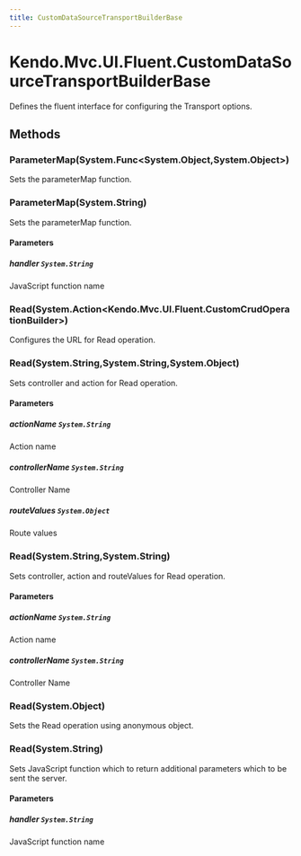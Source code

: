 ```yaml
---
title: CustomDataSourceTransportBuilderBase
---
```


# Kendo.Mvc.UI.Fluent.CustomDataSourceTransportBuilderBase
Defines the fluent interface for configuring the Transport options.




## Methods


### ParameterMap(System.Func\<System.Object,System.Object\>)
Sets the parameterMap function.





### ParameterMap(System.String)
Sets the parameterMap function.


#### Parameters

##### handler `System.String`
JavaScript function name





### Read(System.Action\<Kendo.Mvc.UI.Fluent.CustomCrudOperationBuilder\>)
Configures the URL for Read operation.





### Read(System.String,System.String,System.Object)
Sets controller and action for Read operation.


#### Parameters

##### actionName `System.String`
Action name

##### controllerName `System.String`
Controller Name

##### routeValues `System.Object`
Route values





### Read(System.String,System.String)
Sets controller, action and routeValues for Read operation.


#### Parameters

##### actionName `System.String`
Action name

##### controllerName `System.String`
Controller Name





### Read(System.Object)
Sets the Read operation using anonymous object.





### Read(System.String)
Sets JavaScript function which to return additional parameters which to be sent the server.


#### Parameters

##### handler `System.String`
JavaScript function name






